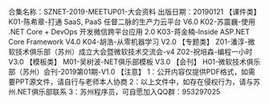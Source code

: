 合集名称：SZNET-2019-MEETUP01-大会资料
出版日期：20190121
【课件类】
K01-陈希章-打通 SaaS, PaaS 任督二脉的生产力云平台 V6.0
K02-苏震巍-使用 .NET Core + DevOps 开发微信跨平台应用 2.0
K03-蒋金楠-Inside ASP.NET Core Framework V4.0
K04-胡浩-从零机器学习 V2.0
【专题类】
Z01-潘淳-微软技术俱乐部（苏州）成立大会暨微软技术交流会-v4
Z02-祝培森-编程一小时 V3.0
【模板类】
M01-吴树波-NET俱乐部模板 V3.0
【会刊】
H01-微软技术俱乐部（苏州）会刊-2019第01期-V1.0
【注意】
1：公开内容仅提供PDF格式，如需要PPT源文件，请自行与老师本人协商
2：以上文件中，如存在侵权行为，请与苏州.NET俱乐部联系
3：苏州程序员，可自愿加入QQ群：953297025
